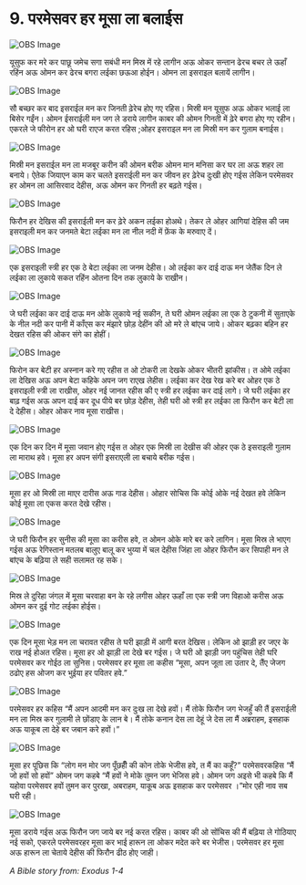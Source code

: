 # 9. परमेसवर हर मूसा ला बलाईस

![OBS Image](https://cdn.door43.org/obs/jpg/360px/obs-en-09-01.jpg)

यूसुफ कर मरे कर पाछू जमेच सगा सबंधी मन मिस्र में रहे लागीन अऊ ओकर सन्तान ढेरच बचर ले ऊहाँ रहिंन अऊ ओमन कर ढेरच बगरा लईका छऊआ होईन। ओमन ला इसराइल बलायें लागीन।

![OBS Image](https://cdn.door43.org/obs/jpg/360px/obs-en-09-02.jpg)

सौ बच्छर कर बाद इसराईल मन कर जिनती ढ़ेरेच होए गए रहिस। मिस्री मन यूसुफ अऊ ओकर भलाई ला बिसेर गईंन। ओमन ईसराईली मन जग ले डराये लागीन काबर की ओमन गिनती में ढ़ेरे बगरा होए गए रहीन। एकरले जे फीरोन हर ओ घरी राएज करत रहिस ;ओहर इसराइल मन ला मिस्री मन कर गुलाम बनाईस।

![OBS Image](https://cdn.door43.org/obs/jpg/360px/obs-en-09-03.jpg)

मिस्री मन इसराईल मन ला मजबूर करीन की ओमन बरीक ओमन मान मनिसा कर घर ला अऊ शहर ला बनाये। ऐतेक जियाएन काम कर चलते इसराईली मन कर जीवन हर ढ़ेरेच दुःखी होए गईस लेकिन परमेसवर हर ओमन ला आसिरवाद देहीस, अऊ ओमन कर गिनती हर बढ़ते गईस।

![OBS Image](https://cdn.door43.org/obs/jpg/360px/obs-en-09-04.jpg)

फिरौन हर देखिस की इसराईली मन कर ढ़ेरे अकन लईका होअथे। तेकर ले ओहर आगियां देहिस की जम इसराइली मन कर जनमते बेटा लईका मन ला नील नदी में फ़ेंक के मरुवाए दें।

![OBS Image](https://cdn.door43.org/obs/jpg/360px/obs-en-09-05.jpg)

एक इसराइली स्त्री हर एक ठे बेटा लईका ला जनम देहीस। ओ लईका कर दाई दाऊ मन जेतैंक दिन ले लईका ला लुकाये सकत रहिंन ओतना दिन तक लुकाये के राखीन।

![OBS Image](https://cdn.door43.org/obs/jpg/360px/obs-en-09-06.jpg)

जे घरी लईका कर दाई दाऊ मन ओके लुकाये नई सकीन, ते घरी ओमन लईका ला एक ठे टुकनी में सुताएके के नील नदी कर पानी में काँएस कर मंझारे छोड़ देहींन की ओ मरे ले बांएच जाये। ओकर बढ़का बहिन हर देखत रहिस की ओकर संगे का होहीं।

![OBS Image](https://cdn.door43.org/obs/jpg/360px/obs-en-09-07.jpg)

फिरोन कर बेटी हर अस्नान करे गए रहीस त ओ टोकरी ला देखके ओकर भीतरी झांकीस। त ओमे लईका ला देखिस अऊ अपन बेटा कहिके अपन जग राएख लेहीस। लईका कर देख रेख करे बर ओहर एक ठे इसराइली स्त्री ला राखीस, ओहर नई जानत रहीस की ए स्त्री हर लईका कर दाई लागे। जे घरी लईका हर बाढ़ गईस अऊ अपन दाई कर दूध पीये बर छोड़ देहीस, तेही घरी ओ स्त्री हर लईका ला फिरौन कर बेटी ला दे देहीस। ओहर ओकर नाव मूसा राखीस।

![OBS Image](https://cdn.door43.org/obs/jpg/360px/obs-en-09-08.jpg)

एक दिन कर दिन में मूसा जवान होए गईस त ओहर एक मिस्री ला देखीस की ओहर एक ठे इसराइली गुलाम ला माराथ हवे। मूसा हर अपन संगी इसराएली ला बचाये बरीक गईस।

![OBS Image](https://cdn.door43.org/obs/jpg/360px/obs-en-09-09.jpg)

मूसा हर ओ मिस्री ला माएर दारीस अऊ गाड देहीस। ओहार सोचिस कि कोई ओके नई देखत हवे लेकिन कोई मूसा ला एकस करत देखे रहीस।

![OBS Image](https://cdn.door43.org/obs/jpg/360px/obs-en-09-10.jpg)

जे घरी फिरौन हर सुनीस की मूसा का करीस हवे, त ओमन ओके मारे बर करे लागिन। मूसा मिस्र ले भाएग गईस अऊ रेगिस्तान मतलब बालुए बालू कर भुय्या में चल देहीस जिंहा ला ओहर फिरौन कर सिपाही मन ले बांएच के बढ़िया ले सही सलामत रह सके।

![OBS Image](https://cdn.door43.org/obs/jpg/360px/obs-en-09-11.jpg)

मिस्र ले दुरिहा जंगल में मूसा चरवाहा बन के रहे लगीस ओहर ऊहाँ ला एक स्त्री जग विहाओ करीस अऊ ओमन कर दुई गोट लईका होईस।

![OBS Image](https://cdn.door43.org/obs/jpg/360px/obs-en-09-12.jpg)

एक दिन मूसा भेड़ मन ला चरावत रहीस ते घरी झाड़ी में आगी बरत देखिस। लेकिन ओ झाड़ी हर जएर के राख नई होअत रहिस। मूसा हर ओ झाड़ी ला देखे बर गईस। जे घरी ओ झाड़ी जग पहुंचिस तेही घरि परमेसवर कर गोईठ ला सुनिस। परमेसवर हर मूसा ला कहीस “मूसा, अपन जूता ला उतार दे, तैंए जेजग ठढोए हस ओजग कर भुईया हर पवितर हवे.”

![OBS Image](https://cdn.door43.org/obs/jpg/360px/obs-en-09-13.jpg)

परमेसवर हर कहिस “मैं अपन आदमी मन कर दुःख ला देखे हवों। मैं तोके फिरौन जग भेजहुँ की तैं इसराईली मन ला मिस्र कर गुलामी ले छोंडाए के लान बे। मैं तोके कनान देस ला देहूं जे देस ला मैं अब्रराहम, इसहाक अऊ याकूब ला देहे बर जबान करे हवों।”

![OBS Image](https://cdn.door43.org/obs/jpg/360px/obs-en-09-14.jpg)

मूसा हर पूछिस कि “लोग मन मोर जग पूँछहीँ की कोन तोके भेजीस हवे, त मैं का कहूँ?” परमेसवरकहिस “मैं जो हवों सो हवों” ओमन जग कहबे “मैं हवों ने मोके तुमन जग भेजिस हवे। ओमन जग अइसे भी कहबे कि मैं यहोवा परमेसवर हवों तुमन कर पुरखा, अबराहम, याकूब अऊ इसहाक कर परमेसवर ।”मोर एही नाव सब घरी रही।

![OBS Image](https://cdn.door43.org/obs/jpg/360px/obs-en-09-15.jpg)

मूसा डराये गईस अऊ फिरौन जग जाये बर नई करत रहिस। काबर की ओ सोंचिस की मैं बढ़िया ले गोठियाए नई सको, एकरले परमेसवरहर मूसा कर भाई हारून ला ओकर मदेत करे बर भेजीस। परमेसवर हर मूसा अऊ हारून ला चेताये देहीस की फिरौन ढीठ होए जाही।

_A Bible story from: Exodus 1-4_